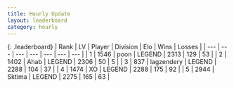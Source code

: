 ```yaml
---
title: Hourly Update
layout: leaderboard
category: hourly
---
```


{: .leaderboard}
| Rank | LV | Player | Division | Elo | Wins | Losses |
| --- | --- | --- | --- | --- | --- | --- |
| <span data-change="0">1</span> | 1546 | <span title="ID: 540690">poon</span> | LEGEND | <span data-change="0">2313</span> | <span data-change="0">129</span> | <span data-change="0">53</span> |
| <span data-change="0">2</span> | 1402 | <span title="ID: 402846">Ahab</span> | LEGEND | <span data-change="0">2306</span> | <span data-change="0">50</span> | <span data-change="0">5</span> |
| <span data-change="0">3</span> | 837 | <span title="ID: 628282">lagzendery</span> | LEGEND | <span data-change="0">2288</span> | <span data-change="0">104</span> | <span data-change="0">37</span> |
| <span data-change="0">4</span> | 1474 | <span title="ID: 692745">XO</span> | LEGEND | <span data-change="12">2288</span> | <span data-change="4">175</span> | <span data-change="0">92</span> |
| <span data-change="0">5</span> | 2944 | <span title="ID: 353063">Sktima</span> | LEGEND | <span data-change="0">2275</span> | <span data-change="0">165</span> | <span data-change="0">63</span> |